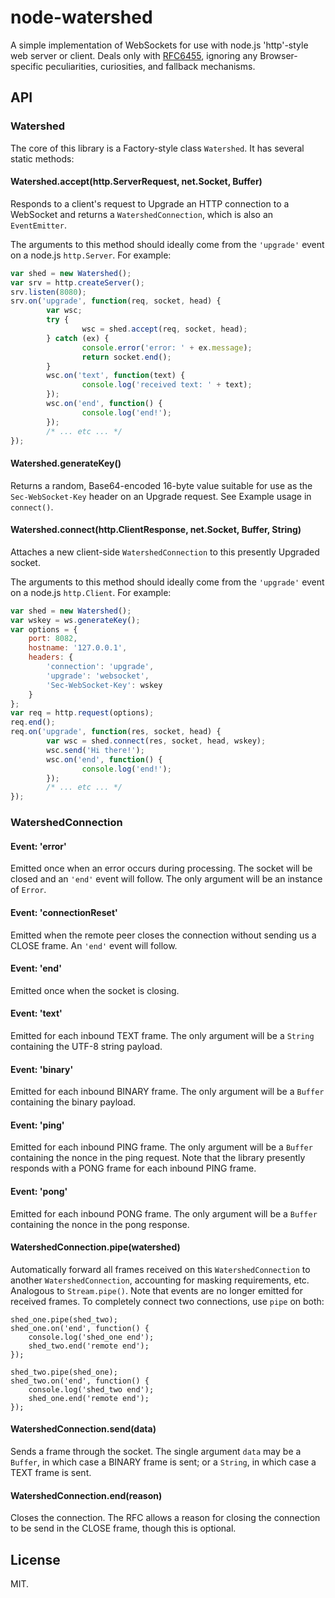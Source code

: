 # node-watershed

A simple implementation of WebSockets for use with node.js 'http'-style web
server or client.  Deals only with [RFC6455][1], ignoring any Browser-specific
peculiarities, curiosities, and fallback mechanisms.

## API

### Watershed

The core of this library is a Factory-style class `Watershed`.  It has several
static methods:

#### Watershed.accept(http.ServerRequest, net.Socket, Buffer)

Responds to a client's request to Upgrade an HTTP connection to a WebSocket and
returns a `WatershedConnection`, which is also an `EventEmitter`.

The arguments to this method should ideally come from the `'upgrade'` event on
a node.js `http.Server`.  For example:

```javascript
var shed = new Watershed();
var srv = http.createServer();
srv.listen(8080);
srv.on('upgrade', function(req, socket, head) {
        var wsc;
        try {
                wsc = shed.accept(req, socket, head);
        } catch (ex) {
                console.error('error: ' + ex.message);
                return socket.end();
        }
        wsc.on('text', function(text) {
                console.log('received text: ' + text);
        });
        wsc.on('end', function() {
                console.log('end!');
        });
        /* ... etc ... */
});
```

#### Watershed.generateKey()

Returns a random, Base64-encoded 16-byte value suitable for use as the
`Sec-WebSocket-Key` header on an Upgrade request.  See Example usage in
`connect()`.

#### Watershed.connect(http.ClientResponse, net.Socket, Buffer, String)

Attaches a new client-side `WatershedConnection` to this presently Upgraded
socket.

The arguments to this method should ideally come from the `'upgrade'` event on
a node.js `http.Client`.  For example:

```javascript
var shed = new Watershed();
var wskey = ws.generateKey();
var options = {
    port: 8082,
    hostname: '127.0.0.1',
    headers: {
        'connection': 'upgrade',
        'upgrade': 'websocket',
        'Sec-WebSocket-Key': wskey
    }
};
var req = http.request(options);
req.end();
req.on('upgrade', function(res, socket, head) {
        var wsc = shed.connect(res, socket, head, wskey);
        wsc.send('Hi there!');
        wsc.on('end', function() {
                console.log('end!');
        });
        /* ... etc ... */
});
```

### WatershedConnection

#### Event: 'error'

Emitted once when an error occurs during processing.  The socket will be closed
and an `'end'` event will follow.  The only argument will be an instance of
`Error`.

#### Event: 'connectionReset'

Emitted when the remote peer closes the connection without sending us a CLOSE
frame.  An `'end'` event will follow.

#### Event: 'end'

Emitted once when the socket is closing.

#### Event: 'text'

Emitted for each inbound TEXT frame.  The only argument will be a `String`
containing the UTF-8 string payload.

#### Event: 'binary'

Emitted for each inbound BINARY frame.  The only argument will be a `Buffer`
containing the binary payload.

#### Event: 'ping'

Emitted for each inbound PING frame.  The only argument will be a `Buffer`
containing the nonce in the ping request.  Note that the library presently
responds with a PONG frame for each inbound PING frame.

#### Event: 'pong'

Emitted for each inbound PONG frame.  The only argument will be a `Buffer`
containing the nonce in the pong response.

#### WatershedConnection.pipe(watershed)

Automatically forward all frames received on this `WatershedConnection` to
another `WatershedConnection`, accounting for masking requirements, etc.
Analogous to `Stream.pipe()`.  Note that events are no longer emitted for
received frames.  To completely connect two connections, use `pipe` on both:

```
shed_one.pipe(shed_two);
shed_one.on('end', function() {
    console.log('shed_one end');
    shed_two.end('remote end');
});

shed_two.pipe(shed_one);
shed_two.on('end', function() {
    console.log('shed_two end');
    shed_one.end('remote end');
});
```

#### WatershedConnection.send(data)

Sends a frame through the socket.  The single argument `data` may be a
`Buffer`, in which case a BINARY frame is sent; or a `String`, in which case a
TEXT frame is sent.

#### WatershedConnection.end(reason)

Closes the connection.  The RFC allows a reason for closing the connection to
be send in the CLOSE frame, though this is optional.

## License

MIT.

[1]: http://tools.ietf.org/html/rfc6455
